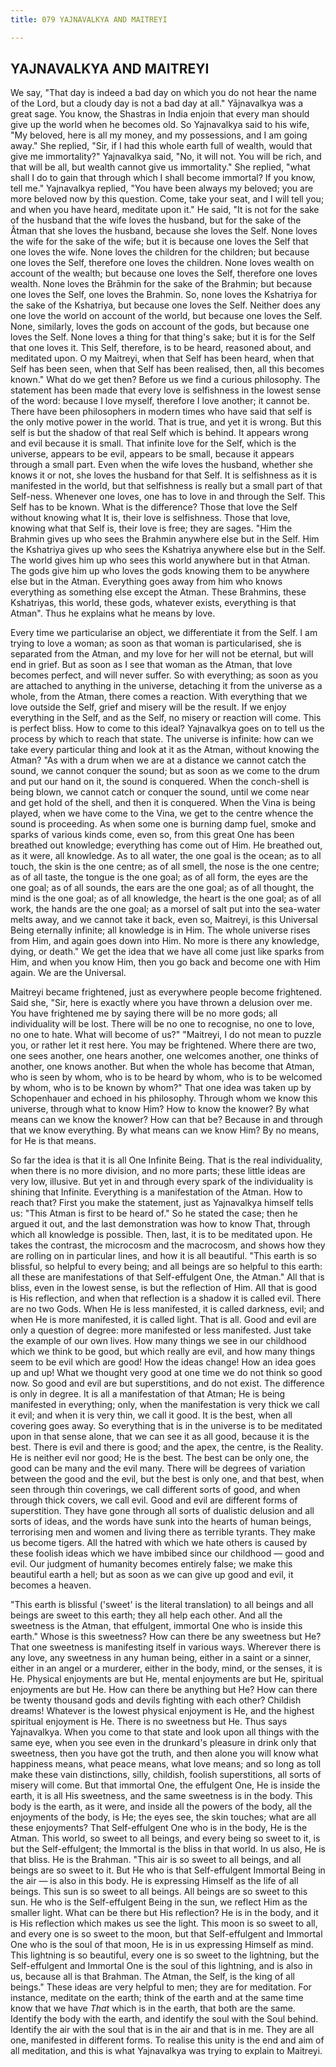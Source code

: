 ```yaml
---
title: 079 YAJNAVALKYA AND MAITREYI

---
```

  

## YAJNAVALKYA AND MAITREYI

We say, "That day is indeed a bad day on which you do not hear the name
of the Lord, but a cloudy day is not a bad day at all." Yājnavalkya was
a great sage. You know, the Shastras in India enjoin that every man
should give up the world when he becomes old. So Yajnavalkya said to his
wife, "My beloved, here is all my money, and my possessions, and I am
going away." She replied, "Sir, if I had this whole earth full of
wealth, would that give me immortality?" Yajnavalkya said, "No, it will
not. You will be rich, and that will be all, but wealth cannot give us
immortality." She replied, "what shall I do to gain that through which I
shall become immortal? If you know, tell me." Yajnavalkya replied, "You
have been always my beloved; you are more beloved now by this question.
Come, take your seat, and I will tell you; and when you have heard,
meditate upon it." He said, "It is not for the sake of the husband that
the wife loves the husband, but for the sake of the Âtman that she loves
the husband, because she loves the Self. None loves the wife for the
sake of the wife; but it is because one loves the Self that one loves
the wife. None loves the children for the children; but because one
loves the Self, therefore one loves the children. None loves wealth on
account of the wealth; but because one loves the Self, therefore one
loves wealth. None loves the Brāhmin for the sake of the Brahmin; but
because one loves the Self, one loves the Brahmin. So, none loves the
Kshatriya for the sake of the Kshatriya, but because one loves the Self.
Neither does any one love the world on account of the world, but because
one loves the Self. None, similarly, loves the gods on account of the
gods, but because one loves the Self. None loves a thing for that
thing's sake; but it is for the Self that one loves it. This Self,
therefore, is to be heard, reasoned about, and meditated upon. O my
Maitreyi, when that Self has been heard, when that Self has been seen,
when that Self has been realised, then, all this becomes known." What do
we get then? Before us we find a curious philosophy. The statement has
been made that every love is selfishness in the lowest sense of the
word: because I love myself, therefore I love another; it cannot be.
There have been philosophers in modern times who have said that self is
the only motive power in the world. That is true, and yet it is wrong.
But this self is but the shadow of that real Self which is behind. It
appears wrong and evil because it is small. That infinite love for the
Self, which is the universe, appears to be evil, appears to be small,
because it appears through a small part. Even when the wife loves the
husband, whether she knows it or not, she loves the husband for that
Self. It is selfishness as it is manifested in the world, but that
selfishness is really but a small part of that Self-ness. Whenever one
loves, one has to love in and through the Self. This Self has to be
known. What is the difference? Those that love the Self without knowing
what It is, their love is selfishness. Those that love, knowing what
that Self is, their love is free; they are sages. "Him the Brahmin gives
up who sees the Brahmin anywhere else but in the Self. Him the Kshatriya
gives up who sees the Kshatriya anywhere else but in the Self. The world
gives him up who sees this world anywhere but in that Atman. The gods
give him up who loves the gods knowing them to be anywhere else but in
the Atman. Everything goes away from him who knows everything as
something else except the Atman. These Brahmins, these Kshatriyas, this
world, these gods, whatever exists, everything is that Atman". Thus he
explains what he means by love.

Every time we particularise an object, we differentiate it from the
Self. I am trying to love a woman; as soon as that woman is
particularised, she is separated from the Atman, and my love for her
will not be eternal, but will end in grief. But as soon as I see that
woman as the Atman, that love becomes perfect, and will never suffer. So
with everything; as soon as you are attached to anything in the
universe, detaching it from the universe as a whole, from the Atman,
there comes a reaction. With everything that we love outside the Self,
grief and misery will be the result. If we enjoy everything in the Self,
and as the Self, no misery or reaction will come. This is perfect bliss.
How to come to this ideal? Yajnavalkya goes on to tell us the process by
which to reach that state. The universe is infinite: how can we take
every particular thing and look at it as the Atman, without knowing the
Atman? "As with a drum when we are at a distance we cannot catch the
sound, we cannot conquer the sound; but as soon as we come to the drum
and put our hand on it, the sound is conquered. When the conch-shell is
being blown, we cannot catch or conquer the sound, until we come near
and get hold of the shell, and then it is conquered. When the Vina is
being played, when we have come to the Vina, we get to the centre whence
the sound is proceeding. As when some one is burning damp fuel, smoke
and sparks of various kinds come, even so, from this great One has been
breathed out knowledge; everything has come out of Him. He breathed out,
as it were, all knowledge. As to all water, the one goal is the ocean;
as to all touch, the skin is the one centre; as of all smell, the nose
is the one centre; as of all taste, the tongue is the one goal; as of
all form, the eyes are the one goal; as of all sounds, the ears are the
one goal; as of all thought, the mind is the one goal; as of all
knowledge, the heart is the one goal; as of all work, the hands are the
one goal; as a morsel of salt put into the sea-water melts away, and we
cannot take it back, even so, Maitreyi, is this Universal Being
eternally infinite; all knowledge is in Him. The whole universe rises
from Him, and again goes down into Him. No more is there any knowledge,
dying, or death." We get the idea that we have all come just like sparks
from Him, and when you know Him, then you go back and become one with
Him again. We are the Universal.

Maitreyi became frightened, just as everywhere people become frightened.
Said she, "Sir, here is exactly where you have thrown a delusion over
me. You have frightened me by saying there will be no more gods; all
individuality will be lost. There will be no one to recognise, no one to
love, no one to hate. What will become of us?" "Maitreyi, I do not mean
to puzzle you, or rather let it rest here. You may be frightened. Where
there are two, one sees another, one hears another, one welcomes
another, one thinks of another, one knows another. But when the whole
has become that Atman, who is seen by whom, who is to be heard by whom,
who is to be welcomed by whom, who is to be known by whom?" That one
idea was taken up by Schopenhauer and echoed in his philosophy. Through
whom we know this universe, through what to know Him? How to know the
knower? By what means can we know the knower? How can that be? Because
in and through that we know everything. By what means can we know Him?
By no means, for He is that means.

So far the idea is that it is all One Infinite Being. That is the real
individuality, when there is no more division, and no more parts; these
little ideas are very low, illusive. But yet in and through every spark
of the individuality is shining that Infinite. Everything is a
manifestation of the Atman. How to reach that? First you make the
statement, just as Yajnavalkya himself tells us: "This Atman is first to
be heard of." So he stated the case; then he argued it out, and the last
demonstration was how to know That, through which all knowledge is
possible. Then, last, it is to be meditated upon. He takes the contrast,
the microcosm and the macrocosm, and shows how they are rolling on in
particular lines, and how it is all beautiful. "This earth is so
blissful, so helpful to every being; and all beings are so helpful to
this earth: all these are manifestations of that Self-effulgent One, the
Atman." All that is bliss, even in the lowest sense, is but the
reflection of Him. All that is good is His reflection, and when that
reflection is a shadow it is called evil. There are no two Gods. When He
is less manifested, it is called darkness, evil; and when He is more
manifested, it is called light. That is all. Good and evil are only a
question of degree: more manifested or less manifested. Just take the
example of our own lives. How many things we see in our childhood which
we think to be good, but which really are evil, and how many things seem
to be evil which are good! How the ideas change! How an idea goes up and
up! What we thought very good at one time we do not think so good now.
So good and evil are but superstitions, and do not exist. The difference
is only in degree. It is all a manifestation of that Atman; He is being
manifested in everything; only, when the manifestation is very thick we
call it evil; and when it is very thin, we call it good. It is the best,
when all covering goes away. So everything that is in the universe is to
be meditated upon in that sense alone, that we can see it as all good,
because it is the best. There is evil and there is good; and the apex,
the centre, is the Reality. He is neither evil nor good; He is the best.
The best can be only one, the good can be many and the evil many. There
will be degrees of variation between the good and the evil, but the best
is only one, and that best, when seen through thin coverings, we call
different sorts of good, and when through thick covers, we call evil.
Good and evil are different forms of superstition. They have gone
through all sorts of dualistic delusion and all sorts of ideas, and the
words have sunk into the hearts of human beings, terrorising men and
women and living there as terrible tyrants. They make us become tigers.
All the hatred with which we hate others is caused by these foolish
ideas which we have imbibed since our childhood — good and evil. Our
judgment of humanity becomes entirely false; we make this beautiful
earth a hell; but as soon as we can give up good and evil, it becomes a
heaven.

"This earth is blissful ('sweet' is the literal translation) to all
beings and all beings are sweet to this earth; they all help each other.
And all the sweetness is the Atman, that effulgent, immortal One who is
inside this earth." Whose is this sweetness? How can there be any
sweetness but He? That one sweetness is manifesting itself in various
ways. Wherever there is any love, any sweetness in any human being,
either in a saint or a sinner, either in an angel or a murderer, either
in the body, mind, or the senses, it is He. Physical enjoyments are but
He, mental enjoyments are but He, spiritual enjoyments are but He. How
can there be anything but He? How can there be twenty thousand gods and
devils fighting with each other? Childish dreams! Whatever is the lowest
physical enjoyment is He, and the highest spiritual enjoyment is He.
There is no sweetness but He. Thus says Yajnavalkya. When you come to
that state and look upon all things with the same eye, when you see even
in the drunkard's pleasure in drink only that sweetness, then you have
got the truth, and then alone you will know what happiness means, what
peace means, what love means; and so long as toll make these vain
distinctions, silly, childish, foolish superstitions, all sorts of
misery will come. But that immortal One, the effulgent One, He is inside
the earth, it is all His sweetness, and the same sweetness is in the
body. This body is the earth, as it were, and inside all the powers of
the body, all the enjoyments of the body, is He; the eyes see, the skin
touches; what are all these enjoyments? That Self-effulgent One who is
in the body, He is the Atman. This world, so sweet to all beings, and
every being so sweet to it, is but the Self-effulgent; the Immortal is
the bliss in that world. In us also, He is that bliss. He is the
Brahman. "This air is so sweet to all beings, and all beings are so
sweet to it. But He who is that Self-effulgent Immortal Being in the air
— is also in this body. He is expressing Himself as the life of all
beings. This sun is so sweet to all beings. All beings are so sweet to
this sun. He who is the Self-effulgent Being in the sun, we reflect Him
as the smaller light. What can be there but His reflection? He is in the
body, and it is His reflection which makes us see the light. This moon
is so sweet to all, and every one is so sweet to the moon, but that
Self-effulgent and Immortal One who is the soul of that moon, He is in
us expressing Himself as mind. This lightning is so beautiful, every one
is so sweet to the lightning, but the Self-effulgent and Immortal One is
the soul of this lightning, and is also in us, because all is that
Brahman. The Atman, the Self, is the king of all beings." These ideas
are very helpful to men; they are for meditation. For instance, meditate
on the earth; think of the earth and at the same time know that we have
*That* which is in the earth, that both are the same. Identify the body
with the earth, and identify the soul with the Soul behind. Identify the
air with the soul that is in the air and that is in me. They are all
one, manifested in different forms. To realise this unity is the end and
aim of all meditation, and this is what Yajnavalkya was trying to
explain to Maitreyi.